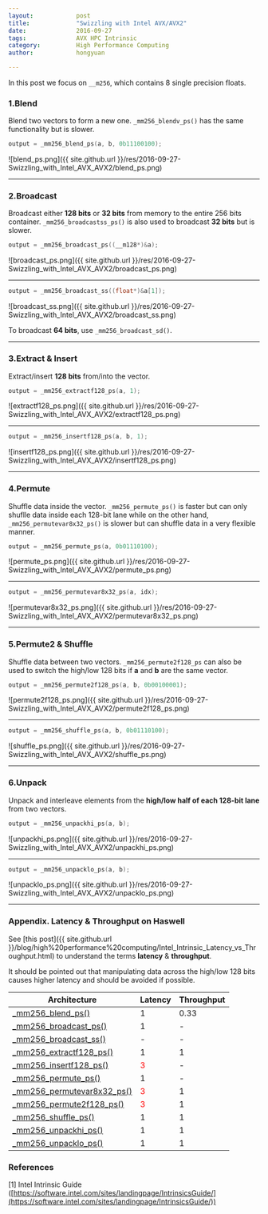 ```yaml
---
layout:            post
title:             "Swizzling with Intel AVX/AVX2"
date:              2016-09-27
tags:              AVX HPC Intrinsic
category:          High Performance Computing
author:            hongyuan

---
```


In this post we focus on `__m256`, which contains 8 single precision floats.

### 1.Blend
Blend two vectors to form a new one. `_mm256_blendv_ps()` has the same functionality but is  slower.
<a name="_mm256_blend_ps"></a>

```cpp
output = _mm256_blend_ps(a, b, 0b11100100);
```

![blend_ps.png]({{ site.github.url }}/res/2016-09-27-Swizzling_with_Intel_AVX_AVX2/blend_ps.png)

----

### 2.Broadcast
Broadcast either **128 bits** or **32 bits** from memory to the entire 256 bits container. `_mm256_broadcastss_ps()` is also used to broadcast **32 bits** but is slower.
<a name="_mm256_broadcast_ps"></a>

```cpp
output = _mm256_broadcast_ps((__m128*)&a);
```

![broadcast_ps.png]({{ site.github.url }}/res/2016-09-27-Swizzling_with_Intel_AVX_AVX2/broadcast_ps.png)

----
<a name="_mm256_broadcast_ss"></a>

```cpp
output = _mm256_broadcast_ss((float*)&a[1]);
```

![broadcast_ss.png]({{ site.github.url }}/res/2016-09-27-Swizzling_with_Intel_AVX_AVX2/broadcast_ss.png)

To broadcast **64 bits**, use `_mm256_broadcast_sd()`.

----

### 3.Extract & Insert
Extract/insert **128 bits** from/into the vector.
<a name="_mm256_extractf128_ps"></a>

```cpp
output = _mm256_extractf128_ps(a, 1);
```

![extractf128_ps.png]({{ site.github.url }}/res/2016-09-27-Swizzling_with_Intel_AVX_AVX2/extractf128_ps.png)

----
<a name="_mm256_insertf128_ps"></a>

```cpp
output = _mm256_insertf128_ps(a, b, 1);
```

![insertf128_ps.png]({{ site.github.url }}/res/2016-09-27-Swizzling_with_Intel_AVX_AVX2/insertf128_ps.png)

----

### 4.Permute
Shuffle data inside the vector. `_mm256_permute_ps()` is faster but can only shuflle data inside each 128-bit lane while on the other hand, `_mm256_permutevar8x32_ps()` is slower but can shuffle data in a very flexible manner.
<a name="_mm256_permute_ps"></a>

```cpp
output = _mm256_permute_ps(a, 0b01110100);
```

![permute_ps.png]({{ site.github.url }}/res/2016-09-27-Swizzling_with_Intel_AVX_AVX2/permute_ps.png)

----
<a name="_mm256_permutevar8x32_ps"></a>

```cpp
output = _mm256_permutevar8x32_ps(a, idx);
```

![permutevar8x32_ps.png]({{ site.github.url }}/res/2016-09-27-Swizzling_with_Intel_AVX_AVX2/permutevar8x32_ps.png)

----

### 5.Permute2 & Shuffle
Shuffle data between two vectors. `_mm256_permute2f128_ps` can also be used to switch the high/low 128 bits if **a** and **b** are the same vector.
<a name="_mm256_permute2f128_ps"></a>

```cpp
output = _mm256_permute2f128_ps(a, b, 0b00100001);
```

![permute2f128_ps.png]({{ site.github.url }}/res/2016-09-27-Swizzling_with_Intel_AVX_AVX2/permute2f128_ps.png)

----
<a name="_mm256_shuffle_ps"></a>

```cpp
output = _mm256_shuffle_ps(a, b, 0b01110100);
```

![shuffle_ps.png]({{ site.github.url }}/res/2016-09-27-Swizzling_with_Intel_AVX_AVX2/shuffle_ps.png)

----

### 6.Unpack
Unpack and interleave elements from the **high/low half of each 128-bit lane** from two vectors.
<a name="_mm256_unpackhi_ps"></a>

```cpp
output = _mm256_unpackhi_ps(a, b);
```

![unpackhi_ps.png]({{ site.github.url }}/res/2016-09-27-Swizzling_with_Intel_AVX_AVX2/unpackhi_ps.png)

----
<a name="_mm256_unpacklo_ps"></a>

```cpp
output = _mm256_unpacklo_ps(a, b);
```

![unpacklo_ps.png]({{ site.github.url }}/res/2016-09-27-Swizzling_with_Intel_AVX_AVX2/unpacklo_ps.png)

----

### Appendix. Latency & Throughput on Haswell
See [this post]({{ site.github.url }}/blog/high%20performance%20computing/Intel_Intrinsic_Latency_vs_Throughput.html) to understand the terms **latency** & **throughput**. 

It should be pointed out that manipulating data across the high/low 128 bits causes higher latency and should be avoided if possible.

| Architecture | Latency | Throughput |
|--------------|---------|------------|
| [_mm256_blend_ps()](#_mm256_blend_ps)| 1 | 0.33 |
| [_mm256_broadcast_ps()](#_mm256_broadcast_ps) | 1 | - |
| [_mm256_broadcast_ss()](#_mm256_broadcast_ss) | - | - |
| [_mm256_extractf128_ps()](#_mm256_extractf128_ps) | 1 | 1 |
| [_mm256_insertf128_ps()](#_mm256_insertf128_ps) | <span style="color:red">3</span> | - |
| [_mm256_permute_ps()](#_mm256_permute_ps) | 1 | - |
| [_mm256_permutevar8x32_ps()](#_mm256_permutevar8x32_ps) | <span style="color:red">3</span> | 1 |
| [_mm256_permute2f128_ps()](#_mm256_permute2f128_ps) | <span style="color:red">3</span> | 1 |
| [_mm256_shuffle_ps()](#_mm256_shuffle_ps) | 1 | 1 |
| [_mm256_unpackhi_ps()](#_mm256_unpackhi_ps) | 1 | 1 |
| [_mm256_unpacklo_ps()](#_mm256_unpacklo_ps) | 1 | 1 |

### References
\[1] Intel Intrinsic Guide ([https://software.intel.com/sites/landingpage/IntrinsicsGuide/](https://software.intel.com/sites/landingpage/IntrinsicsGuide/))